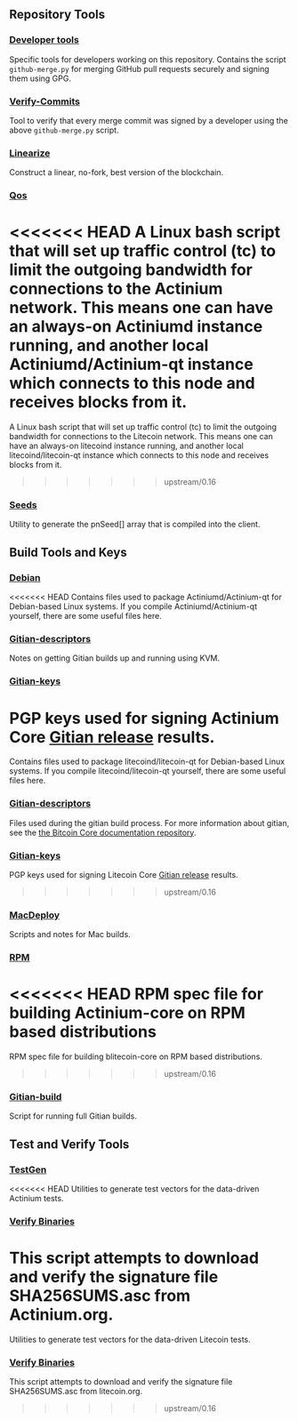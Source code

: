 Repository Tools
---------------------

### [Developer tools](/contrib/devtools) ###
Specific tools for developers working on this repository.
Contains the script `github-merge.py` for merging GitHub pull requests securely and signing them using GPG.

### [Verify-Commits](/contrib/verify-commits) ###
Tool to verify that every merge commit was signed by a developer using the above `github-merge.py` script.

### [Linearize](/contrib/linearize) ###
Construct a linear, no-fork, best version of the blockchain.

### [Qos](/contrib/qos) ###

<<<<<<< HEAD
A Linux bash script that will set up traffic control (tc) to limit the outgoing bandwidth for connections to the Actinium network. This means one can have an always-on Actiniumd instance running, and another local Actiniumd/Actinium-qt instance which connects to this node and receives blocks from it.
=======
A Linux bash script that will set up traffic control (tc) to limit the outgoing bandwidth for connections to the Litecoin network. This means one can have an always-on litecoind instance running, and another local litecoind/litecoin-qt instance which connects to this node and receives blocks from it.
>>>>>>> upstream/0.16

### [Seeds](/contrib/seeds) ###
Utility to generate the pnSeed[] array that is compiled into the client.

Build Tools and Keys
---------------------

### [Debian](/contrib/debian) ###
<<<<<<< HEAD
Contains files used to package Actiniumd/Actinium-qt
for Debian-based Linux systems. If you compile Actiniumd/Actinium-qt yourself, there are some useful files here.

### [Gitian-descriptors](/contrib/gitian-descriptors) ###
Notes on getting Gitian builds up and running using KVM.

### [Gitian-keys](/contrib/gitian-keys)
PGP keys used for signing Actinium Core [Gitian release](/doc/release-process.md) results.
=======
Contains files used to package litecoind/litecoin-qt
for Debian-based Linux systems. If you compile litecoind/litecoin-qt yourself, there are some useful files here.

### [Gitian-descriptors](/contrib/gitian-descriptors) ###
Files used during the gitian build process. For more information about gitian, see the [the Bitcoin Core documentation repository](https://github.com/bitcoin-core/docs).

### [Gitian-keys](/contrib/gitian-keys)
PGP keys used for signing Litecoin Core [Gitian release](/doc/release-process.md) results.
>>>>>>> upstream/0.16

### [MacDeploy](/contrib/macdeploy) ###
Scripts and notes for Mac builds. 

### [RPM](/contrib/rpm) ###
<<<<<<< HEAD
RPM spec file for building Actinium-core on RPM based distributions
=======
RPM spec file for building blitecoin-core on RPM based distributions.
>>>>>>> upstream/0.16

### [Gitian-build](/contrib/gitian-build.sh) ###
Script for running full Gitian builds.

Test and Verify Tools 
---------------------

### [TestGen](/contrib/testgen) ###
<<<<<<< HEAD
Utilities to generate test vectors for the data-driven Actinium tests.

### [Verify Binaries](/contrib/verifybinaries) ###
This script attempts to download and verify the signature file SHA256SUMS.asc from Actinium.org.
=======
Utilities to generate test vectors for the data-driven Litecoin tests.

### [Verify Binaries](/contrib/verifybinaries) ###
This script attempts to download and verify the signature file SHA256SUMS.asc from litecoin.org.
>>>>>>> upstream/0.16
